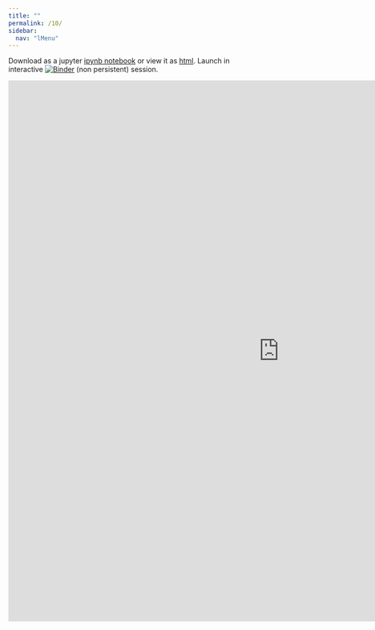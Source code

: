```yaml
---
title: ""
permalink: /10/
sidebar:
  nav: "lMenu"
---
```


Download as a jupyter [ipynb notebook](https://datascience-intro.github.io/1MS041-2021/lectures/10.ipynb) or view it as [html](https://datascience-intro.github.io/1MS041-2021/lectures/10.html).
Launch in interactive <a  href="https://mybinder.org/v2/gh/datascience-intro/1MS041-2021/gh-pages?filepath=lectures%2F10.ipynb" target="_blank"><img src="https://mybinder.org/badge_logo.svg" alt="Binder"></a> (non persistent) session.

<iframe src="https://datascience-intro.github.io/1MS041-2021/lectures/10.html" width="1080" height="1080" frameborder="0"></iframe>

    